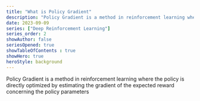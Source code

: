 ```yaml
---
title: "What is Policy Gradient"
description: "Policy Gradient is a method in reinforcement learning where the policy is directly optimized by estimating the gradient of the expected reward concerning the policy parameters."
date: 2023-09-09
series: ["Deep Reinforcement Learning"]
series_order: 2
showAuthor: false
seriesOpened: true
showTableOfContents : true
showHero: true
heroStyle: background
---
```


Policy Gradient is a method in reinforcement learning where the policy is directly optimized by estimating the gradient of the expected reward concerning the policy parameters


